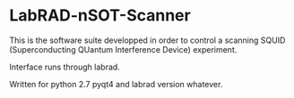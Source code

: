 # LabRAD-nSOT-Scanner
 
 This is the software suite developped in order to control a scanning SQUID (Superconducting QUantum Interference Device) experiment. 
 
 Interface runs through labrad.
 
 Written for python 2.7 pyqt4 and labrad version whatever. 
